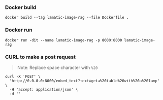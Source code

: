 ### Docker build

```
docker build --tag lamatic-image-rag --file Dockerfile .
```

### Docker run

```
docker run -dit --name lamatic-image-rag -p 8000:8000 lamatic-image-rag
```


### CURL to make a post request

> Note: Replace space character with `%20`

```shell
curl -X 'POST' \
  'http://0.0.0.0:8000/embed_text?text=geta%20table%20with%20a%20lamp' \
  -H 'accept: application/json' \
  -d ''
```

